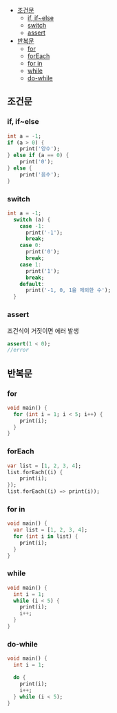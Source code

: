 - [조건문](https://github.com/yoojinhee03/TIL/blob/master/Flutter/Dart(%EC%A1%B0%EA%B1%B4%EB%AC%B8%2C%EB%B0%98%EB%B3%B5%EB%AC%B8).md#%EC%A1%B0%EA%B1%B4%EB%AC%B8)
  - [if, if~else](https://github.com/yoojinhee03/TIL/blob/master/Flutter/Dart(%EC%A1%B0%EA%B1%B4%EB%AC%B8%2C%EB%B0%98%EB%B3%B5%EB%AC%B8).md#if-ifelse)
  - [switch](https://github.com/yoojinhee03/TIL/blob/master/Flutter/Dart(%EC%A1%B0%EA%B1%B4%EB%AC%B8%2C%EB%B0%98%EB%B3%B5%EB%AC%B8).md#switch)
  - [assert](https://github.com/yoojinhee03/TIL/blob/master/Flutter/Dart(%EC%A1%B0%EA%B1%B4%EB%AC%B8%2C%EB%B0%98%EB%B3%B5%EB%AC%B8).md#assert)
- [반복문](https://github.com/yoojinhee03/TIL/blob/master/Flutter/Dart(%EC%A1%B0%EA%B1%B4%EB%AC%B8%2C%EB%B0%98%EB%B3%B5%EB%AC%B8).md#%EB%B0%98%EB%B3%B5%EB%AC%B8)
  - [for](https://github.com/yoojinhee03/TIL/blob/master/Flutter/Dart(%EC%A1%B0%EA%B1%B4%EB%AC%B8%2C%EB%B0%98%EB%B3%B5%EB%AC%B8).md#for)
  - [forEach](https://github.com/yoojinhee03/TIL/blob/master/Flutter/Dart(%EC%A1%B0%EA%B1%B4%EB%AC%B8%2C%EB%B0%98%EB%B3%B5%EB%AC%B8).md#foreach)
  - [for in](https://github.com/yoojinhee03/TIL/blob/master/Flutter/Dart(%EC%A1%B0%EA%B1%B4%EB%AC%B8%2C%EB%B0%98%EB%B3%B5%EB%AC%B8).md#for-in)
  - [while](https://github.com/yoojinhee03/TIL/blob/master/Flutter/Dart(%EC%A1%B0%EA%B1%B4%EB%AC%B8%2C%EB%B0%98%EB%B3%B5%EB%AC%B8).md#while)
  - [do-while](https://github.com/yoojinhee03/TIL/blob/master/Flutter/Dart(%EC%A1%B0%EA%B1%B4%EB%AC%B8%2C%EB%B0%98%EB%B3%B5%EB%AC%B8).md#do-while)

## 조건문

###  if, if~else

```dart
int a = -1;
if (a > 0) {
    print('양수');
} else if (a == 0) {
    print('0');
} else {
    print('음수');
}
```

### switch

```dart
int a = -1;
  switch (a) {
    case -1:
      print('-1');
      break;
    case 0:
      print('0');
      break;
    case 1:
      print('1');
      break;
    default:
      print('-1, 0, 1을 제외한 수');
  }
```

### assert

조건식이 거짓이면 에러 발생

```dart
assert(1 < 0);
//error
```

## 반복문

### for

```dart
void main() {
  for (int i = 1; i < 5; i++) {
    print(i);
  }
}
```

### forEach

```dart
var list = [1, 2, 3, 4];
list.forEach((i) {
    print(i);
});
list.forEach((i) => print(i));
```

### for in

```dart
void main() {
  var list = [1, 2, 3, 4];
  for (int i in list) {
    print(i);
  }
}
```

### while

```dart
void main() {
  int i = 1;
  while (i < 5) {
    print(i);
    i++;
  }
}
```

### do-while

```dart
void main() {
  int i = 1;

  do {
    print(i);
    i++;
  } while (i < 5);
}
```

